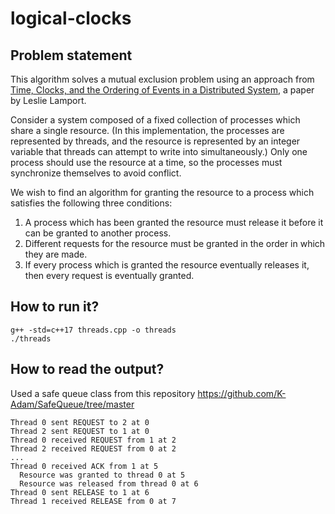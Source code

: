 # logical-clocks

## Problem statement

This algorithm solves a mutual exclusion problem using an approach from [Time, Clocks, and the Ordering of Events in a Distributed System](https://lamport.azurewebsites.net/pubs/time-clocks.pdf), a paper by Leslie Lamport.

Consider a system composed of a fixed collection of processes which share a single resource. (In this implementation, the processes are represented by threads, and the resource is represented by an integer variable that threads can attempt to write into simultaneously.) Only one process should use the resource at a time, so the processes must synchronize themselves to avoid conflict.

We wish to find an algorithm for granting the resource to a process which satisfies the following three conditions:

1. A process which has been granted the resource must release it before it can be granted to another process.
2. Different requests for the resource must be granted in the order in which they are made.
3. If every process which is granted the resource eventually releases it, then every request is eventually granted.

## How to run it?

```
g++ -std=c++17 threads.cpp -o threads
./threads
```

## How to read the output?

Used a safe queue class from this repository https://github.com/K-Adam/SafeQueue/tree/master

```
Thread 0 sent REQUEST to 2 at 0
Thread 2 sent REQUEST to 1 at 0
Thread 0 received REQUEST from 1 at 2
Thread 2 received REQUEST from 0 at 2
...
Thread 0 received ACK from 1 at 5
  Resource was granted to thread 0 at 5
  Resource was released from thread 0 at 6
Thread 0 sent RELEASE to 1 at 6
Thread 1 received RELEASE from 0 at 7
```
